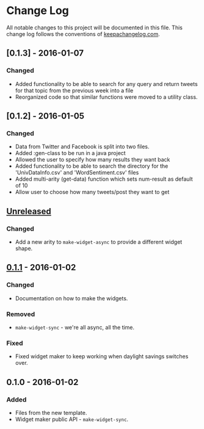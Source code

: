 # Change Log
All notable changes to this project will be documented in this file. This change log follows the conventions of [keepachangelog.com](http://keepachangelog.com/).

## [0.1.3] - 2016-01-07
### Changed
- Added functionality to be able to search for any query and return
tweets for that topic from the previous week into a file
- Reorganized code so that similar functions were moved to a utility class.

## [0.1.2] - 2016-01-05
### Changed
- Data from Twitter and Facebook is split into two files.
- Added :gen-class to be run in a java project
- Allowed the user to specify how many results they want back
- Added functionality to be able to search the directory for
the 'UnivDataInfo.csv' and 'WordSentiment.csv' files
- Added multi-arity (get-data) function which sets num-result as default of 10
- Allow user to choose how many tweets/post they want to get

## [Unreleased][unreleased]
### Changed
- Add a new arity to `make-widget-async` to provide a different widget shape.

## [0.1.1] - 2016-01-02
### Changed
- Documentation on how to make the widgets.

### Removed
- `make-widget-sync` - we're all async, all the time.

### Fixed
- Fixed widget maker to keep working when daylight savings switches over.

## 0.1.0 - 2016-01-02
### Added
- Files from the new template.
- Widget maker public API - `make-widget-sync`.

[unreleased]: https://github.com/your-name/university-maps/compare/0.1.1...HEAD
[0.1.1]: https://github.com/your-name/university-maps/compare/0.1.0...0.1.1
